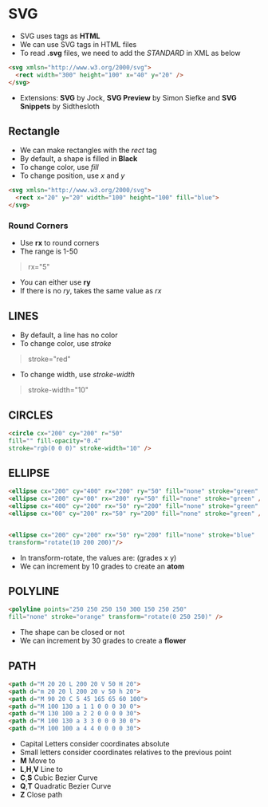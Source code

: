 # SVG

* SVG uses tags as __HTML__
* We can use SVG tags in HTML files
* To read __.svg__ files, we need to add the _STANDARD_ in XML as below

```html
<svg xmlsn="http://www.w3.org/2000/svg">
  <rect width="300" height="100" x="40" y="20" />
</svg>
```
* Extensions: __SVG__ by Jock, __SVG Preview__ by Simon Siefke and __SVG Snippets__ by Sidthesloth

## Rectangle

* We can make rectangles with the _rect_ tag
* By default, a shape is filled in __Black__
* To change color, use _fill_
* To change position, use _x_ and _y_

```html
<svg xmlsn="http://www.w3.org/2000/svg">
  <rect x="20" y="20" width="100" height="100" fill="blue">
</svg>
```

### Round Corners

* Use __rx__ to round corners
* The range is 1-50
>rx="5"
* You can either use __ry__
* If there is no _ry_, takes the same value as _rx_

## LINES

* By default, a line has no color
* To change color, use _stroke_
>stroke="red"
* To change width, use _stroke-width_
>stroke-width="10"

## CIRCLES

```html
<circle cx="200" cy="200" r="50"
fill="" fill-opacity="0.4"
stroke="rgb(0 0 0)" stroke-width="10" />
```


## ELLIPSE

```html
<ellipse cx="200" cy="400" rx="200" ry="50" fill="none" stroke="green" />
<ellipse cx="200" cy="00" rx="200" ry="50" fill="none" stroke="green" />
<ellipse cx="400" cy="200" rx="50" ry="200" fill="none" stroke="green" />
<ellipse cx="00" cy="200" rx="50" ry="200" fill="none" stroke="green" />


<ellipse cx="200" cy="200" rx="50" ry="200" fill="none" stroke="blue" 
transform="rotate(10 200 200)"/>
```
* In transform-rotate, the values are: (grades x y)
* We can increment by 10 grades to create an __atom__


## POLYLINE

```html
<polyline points="250 250 250 150 300 150 250 250"
fill="none" stroke="orange" transform="rotate(0 250 250)" />
```
* The shape can be closed or not
* We can increment by 30 grades to create a __flower__


## PATH

```html
<path d="M 20 20 L 200 20 V 50 H 20">
<path d="m 20 20 l 200 20 v 50 h 20">
<path d="M 90 20 C 5 45 165 65 60 100">
<path d="M 100 130 a 1 1 0 0 0 30 0">
<path d="M 130 100 a 2 2 0 0 0 0 30">
<path d="M 100 130 a 3 3 0 0 0 30 0">
<path d="M 100 100 a 4 4 0 0 0 0 30">
```
* Capital Letters consider coordinates absolute
* Small letters consider coordinates relatives to the previous point
* __M__ Move to
* __L__,__H__,__V__ Line to
* __C__,__S__ Cubic Bezier Curve
* __Q__,__T__ Quadratic Bezier Curve
* __Z__ Close path















